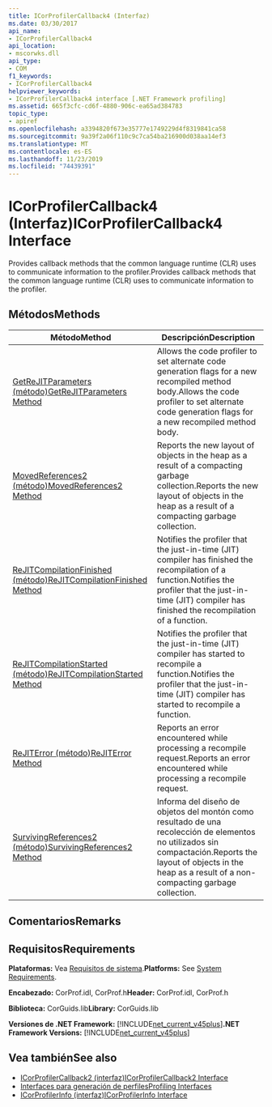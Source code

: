 ```yaml
---
title: ICorProfilerCallback4 (Interfaz)
ms.date: 03/30/2017
api_name:
- ICorProfilerCallback4
api_location:
- mscorwks.dll
api_type:
- COM
f1_keywords:
- ICorProfilerCallback4
helpviewer_keywords:
- ICorProfilerCallback4 interface [.NET Framework profiling]
ms.assetid: 665f3cfc-cd6f-4880-906c-ea65ad384783
topic_type:
- apiref
ms.openlocfilehash: a3394820f673e35777e1749229d4f8319841ca58
ms.sourcegitcommit: 9a39f2a06f110c9c7ca54ba216900d038aa14ef3
ms.translationtype: MT
ms.contentlocale: es-ES
ms.lasthandoff: 11/23/2019
ms.locfileid: "74439391"
---
```

# <a name="icorprofilercallback4-interface"></a><span data-ttu-id="04d65-102">ICorProfilerCallback4 (Interfaz)</span><span class="sxs-lookup"><span data-stu-id="04d65-102">ICorProfilerCallback4 Interface</span></span>
<span data-ttu-id="04d65-103">Provides callback methods that the common language runtime (CLR) uses to communicate information to the profiler.</span><span class="sxs-lookup"><span data-stu-id="04d65-103">Provides callback methods that the common language runtime (CLR) uses to communicate information to the profiler.</span></span>  
  
## <a name="methods"></a><span data-ttu-id="04d65-104">Métodos</span><span class="sxs-lookup"><span data-stu-id="04d65-104">Methods</span></span>  
  
|<span data-ttu-id="04d65-105">Método</span><span class="sxs-lookup"><span data-stu-id="04d65-105">Method</span></span>|<span data-ttu-id="04d65-106">Descripción</span><span class="sxs-lookup"><span data-stu-id="04d65-106">Description</span></span>|  
|------------|-----------------|  
|[<span data-ttu-id="04d65-107">GetReJITParameters (método)</span><span class="sxs-lookup"><span data-stu-id="04d65-107">GetReJITParameters Method</span></span>](../../../../docs/framework/unmanaged-api/profiling/icorprofilercallback4-getrejitparameters-method.md)|<span data-ttu-id="04d65-108">Allows the code profiler to set alternate code generation flags for a new recompiled method body.</span><span class="sxs-lookup"><span data-stu-id="04d65-108">Allows the code profiler to set alternate code generation flags for a new recompiled method body.</span></span>|  
|[<span data-ttu-id="04d65-109">MovedReferences2 (método)</span><span class="sxs-lookup"><span data-stu-id="04d65-109">MovedReferences2 Method</span></span>](../../../../docs/framework/unmanaged-api/profiling/icorprofilercallback4-movedreferences2-method.md)|<span data-ttu-id="04d65-110">Reports the new layout of objects in the heap as a result of a compacting garbage collection.</span><span class="sxs-lookup"><span data-stu-id="04d65-110">Reports the new layout of objects in the heap as a result of a compacting garbage collection.</span></span>|  
|[<span data-ttu-id="04d65-111">ReJITCompilationFinished (método)</span><span class="sxs-lookup"><span data-stu-id="04d65-111">ReJITCompilationFinished Method</span></span>](../../../../docs/framework/unmanaged-api/profiling/icorprofilercallback4-rejitcompilationfinished-method.md)|<span data-ttu-id="04d65-112">Notifies the profiler that the just-in-time (JIT) compiler has finished the recompilation of a function.</span><span class="sxs-lookup"><span data-stu-id="04d65-112">Notifies the profiler that the just-in-time (JIT) compiler has finished the recompilation of a function.</span></span>|  
|[<span data-ttu-id="04d65-113">ReJITCompilationStarted (método)</span><span class="sxs-lookup"><span data-stu-id="04d65-113">ReJITCompilationStarted Method</span></span>](../../../../docs/framework/unmanaged-api/profiling/icorprofilercallback4-rejitcompilationstarted-method.md)|<span data-ttu-id="04d65-114">Notifies the profiler that the just-in-time (JIT) compiler has started to recompile a function.</span><span class="sxs-lookup"><span data-stu-id="04d65-114">Notifies the profiler that the just-in-time (JIT) compiler has started to recompile a function.</span></span>|  
|[<span data-ttu-id="04d65-115">ReJITError (método)</span><span class="sxs-lookup"><span data-stu-id="04d65-115">ReJITError Method</span></span>](../../../../docs/framework/unmanaged-api/profiling/icorprofilercallback4-rejiterror-method.md)|<span data-ttu-id="04d65-116">Reports an error encountered while processing a recompile request.</span><span class="sxs-lookup"><span data-stu-id="04d65-116">Reports an error encountered while processing a recompile request.</span></span>|  
|[<span data-ttu-id="04d65-117">SurvivingReferences2 (método)</span><span class="sxs-lookup"><span data-stu-id="04d65-117">SurvivingReferences2 Method</span></span>](../../../../docs/framework/unmanaged-api/profiling/icorprofilercallback4-survivingreferences2-method.md)|<span data-ttu-id="04d65-118">Informa del diseño de objetos del montón como resultado de una recolección de elementos no utilizados sin compactación.</span><span class="sxs-lookup"><span data-stu-id="04d65-118">Reports the layout of objects in the heap as a result of a non-compacting garbage collection.</span></span>|  
  
## <a name="remarks"></a><span data-ttu-id="04d65-119">Comentarios</span><span class="sxs-lookup"><span data-stu-id="04d65-119">Remarks</span></span>  
  
## <a name="requirements"></a><span data-ttu-id="04d65-120">Requisitos</span><span class="sxs-lookup"><span data-stu-id="04d65-120">Requirements</span></span>  
 <span data-ttu-id="04d65-121">**Plataformas:** Vea [Requisitos de sistema](../../../../docs/framework/get-started/system-requirements.md).</span><span class="sxs-lookup"><span data-stu-id="04d65-121">**Platforms:** See [System Requirements](../../../../docs/framework/get-started/system-requirements.md).</span></span>  
  
 <span data-ttu-id="04d65-122">**Encabezado:** CorProf.idl, CorProf.h</span><span class="sxs-lookup"><span data-stu-id="04d65-122">**Header:** CorProf.idl, CorProf.h</span></span>  
  
 <span data-ttu-id="04d65-123">**Biblioteca:** CorGuids.lib</span><span class="sxs-lookup"><span data-stu-id="04d65-123">**Library:** CorGuids.lib</span></span>  
  
 <span data-ttu-id="04d65-124">**Versiones de .NET Framework:** [!INCLUDE[net_current_v45plus](../../../../includes/net-current-v45plus-md.md)]</span><span class="sxs-lookup"><span data-stu-id="04d65-124">**.NET Framework Versions:** [!INCLUDE[net_current_v45plus](../../../../includes/net-current-v45plus-md.md)]</span></span>  
  
## <a name="see-also"></a><span data-ttu-id="04d65-125">Vea también</span><span class="sxs-lookup"><span data-stu-id="04d65-125">See also</span></span>

- [<span data-ttu-id="04d65-126">ICorProfilerCallback2 (interfaz)</span><span class="sxs-lookup"><span data-stu-id="04d65-126">ICorProfilerCallback2 Interface</span></span>](../../../../docs/framework/unmanaged-api/profiling/icorprofilercallback2-interface.md)
- [<span data-ttu-id="04d65-127">Interfaces para generación de perfiles</span><span class="sxs-lookup"><span data-stu-id="04d65-127">Profiling Interfaces</span></span>](../../../../docs/framework/unmanaged-api/profiling/profiling-interfaces.md)
- [<span data-ttu-id="04d65-128">ICorProfilerInfo (interfaz)</span><span class="sxs-lookup"><span data-stu-id="04d65-128">ICorProfilerInfo Interface</span></span>](../../../../docs/framework/unmanaged-api/profiling/icorprofilerinfo-interface.md)
